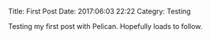Title: First Post
Date: 2017:06:03 22:22
Categry: Testing

Testing my first post with Pelican. Hopefully loads to follow.
